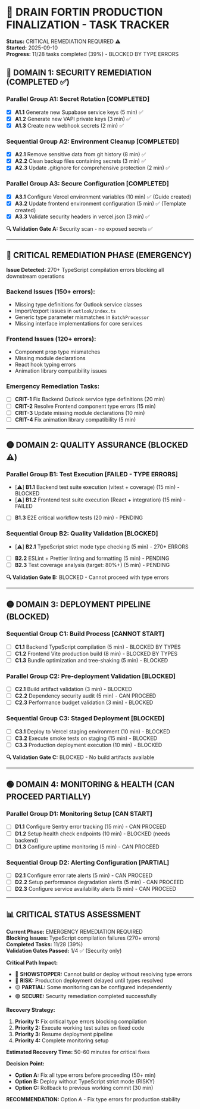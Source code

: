 # 🎯 DRAIN FORTIN PRODUCTION FINALIZATION - TASK TRACKER

**Status:** CRITICAL REMEDIATION REQUIRED ⚠️  
**Started:** 2025-09-10  
**Progress:** 11/28 tasks completed (39%) - BLOCKED BY TYPE ERRORS

## 🔴 DOMAIN 1: SECURITY REMEDIATION (COMPLETED ✅)

### Parallel Group A1: Secret Rotation [COMPLETED]
- [x] **A1.1** Generate new Supabase service keys (5 min) ✅
- [x] **A1.2** Generate new VAPI private keys (3 min) ✅
- [x] **A1.3** Create new webhook secrets (2 min) ✅

### Sequential Group A2: Environment Cleanup [COMPLETED] 
- [x] **A2.1** Remove sensitive data from git history (8 min) ✅
- [x] **A2.2** Clean backup files containing secrets (3 min) ✅
- [x] **A2.3** Update .gitignore for comprehensive protection (2 min) ✅

### Parallel Group A3: Secure Configuration [COMPLETED]
- [x] **A3.1** Configure Vercel environment variables (10 min) ✅ (Guide created)
- [x] **A3.2** Update frontend environment configuration (5 min) ✅ (Template created)
- [x] **A3.3** Validate security headers in vercel.json (3 min) ✅

**🔍 Validation Gate A:** Security scan - no exposed secrets ✅

---

## 🚨 CRITICAL REMEDIATION PHASE (EMERGENCY)

**Issue Detected:** 270+ TypeScript compilation errors blocking all downstream operations

### Backend Issues (150+ errors):
- Missing type definitions for Outlook service classes
- Import/export issues in `outlook/index.ts`
- Generic type parameter mismatches in `BatchProcessor`
- Missing interface implementations for core services

### Frontend Issues (120+ errors):
- Component prop type mismatches
- Missing module declarations
- React hook typing errors
- Animation library compatibility issues

### Emergency Remediation Tasks:
- [ ] **CRIT-1** Fix Backend Outlook service type definitions (20 min)
- [ ] **CRIT-2** Resolve Frontend component type errors (15 min)
- [ ] **CRIT-3** Update missing module declarations (10 min)
- [ ] **CRIT-4** Fix animation library compatibility (5 min)

---

## 🟡 DOMAIN 2: QUALITY ASSURANCE (BLOCKED ⚠️)

### Parallel Group B1: Test Execution [FAILED - TYPE ERRORS]
- [⚠️] **B1.1** Backend test suite execution (vitest + coverage) (15 min) - BLOCKED
- [⚠️] **B1.2** Frontend test suite execution (React + integration) (15 min) - FAILED  
- [ ] **B1.3** E2E critical workflow tests (20 min) - PENDING

### Sequential Group B2: Quality Validation [BLOCKED]
- [⚠️] **B2.1** TypeScript strict mode type checking (5 min) - 270+ ERRORS
- [ ] **B2.2** ESLint + Prettier linting and formatting (5 min) - PENDING
- [ ] **B2.3** Test coverage analysis (target: 80%+) (5 min) - PENDING

**🔍 Validation Gate B:** BLOCKED - Cannot proceed with type errors

---

## 🟡 DOMAIN 3: DEPLOYMENT PIPELINE (BLOCKED)

### Sequential Group C1: Build Process [CANNOT START]  
- [ ] **C1.1** Backend TypeScript compilation (5 min) - BLOCKED BY TYPES
- [ ] **C1.2** Frontend Vite production build (8 min) - BLOCKED BY TYPES
- [ ] **C1.3** Bundle optimization and tree-shaking (5 min) - BLOCKED

### Parallel Group C2: Pre-deployment Validation [BLOCKED]
- [ ] **C2.1** Build artifact validation (3 min) - BLOCKED
- [ ] **C2.2** Dependency security audit (5 min) - CAN PROCEED
- [ ] **C2.3** Performance budget validation (3 min) - BLOCKED

### Sequential Group C3: Staged Deployment [BLOCKED]
- [ ] **C3.1** Deploy to Vercel staging environment (10 min) - BLOCKED
- [ ] **C3.2** Execute smoke tests on staging (15 min) - BLOCKED
- [ ] **C3.3** Production deployment execution (10 min) - BLOCKED

**🔍 Validation Gate C:** BLOCKED - No build artifacts available

---

## 🟢 DOMAIN 4: MONITORING & HEALTH (CAN PROCEED PARTIALLY)

### Parallel Group D1: Monitoring Setup [CAN START]
- [ ] **D1.1** Configure Sentry error tracking (15 min) - CAN PROCEED
- [ ] **D1.2** Setup health check endpoints (10 min) - BLOCKED (needs backend)
- [ ] **D1.3** Configure uptime monitoring (5 min) - CAN PROCEED

### Sequential Group D2: Alerting Configuration [PARTIAL]
- [ ] **D2.1** Configure error rate alerts (5 min) - CAN PROCEED
- [ ] **D2.2** Setup performance degradation alerts (5 min) - CAN PROCEED
- [ ] **D2.3** Configure service availability alerts (5 min) - CAN PROCEED

---

## 📊 CRITICAL STATUS ASSESSMENT

**Current Phase:** EMERGENCY REMEDIATION REQUIRED  
**Blocking Issues:** TypeScript compilation failures (270+ errors)  
**Completed Tasks:** 11/28 (39%)  
**Validation Gates Passed:** 1/4 ✅ (Security only)  

**Critical Path Impact:**
- 🔴 **SHOWSTOPPER:** Cannot build or deploy without resolving type errors
- 🔴 **RISK:** Production deployment delayed until types resolved  
- 🟡 **PARTIAL:** Some monitoring can be configured independently
- 🟢 **SECURE:** Security remediation completed successfully

**Recovery Strategy:**
1. **Priority 1:** Fix critical type errors blocking compilation
2. **Priority 2:** Execute working test suites on fixed code
3. **Priority 3:** Resume deployment pipeline  
4. **Priority 4:** Complete monitoring setup

**Estimated Recovery Time:** 50-60 minutes for critical fixes

**Decision Point:** 
- **Option A:** Fix all type errors before proceeding (50+ min)
- **Option B:** Deploy without TypeScript strict mode (RISKY)
- **Option C:** Rollback to previous working commit (30 min)

**RECOMMENDATION:** Option A - Fix type errors for production stability